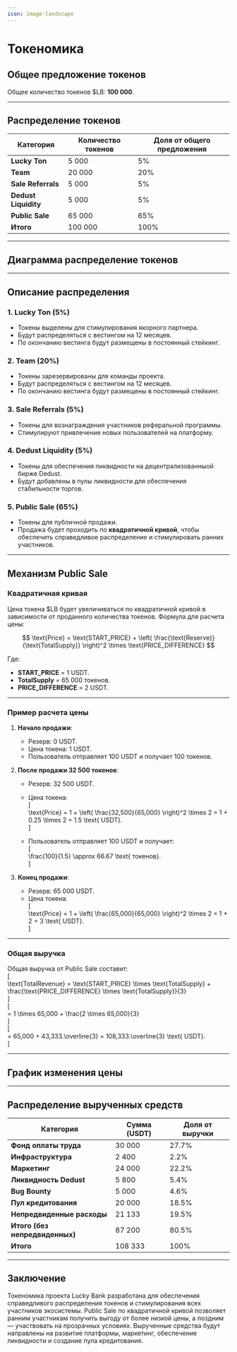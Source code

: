 ```yaml
---
icon: image-landscape
---
```


# Токеномика

## Общее предложение токенов

Общее количество токенов $LB: **100 000**.

***

## Распределение токенов

| Категория            | Количество токенов | Доля от общего предложения |
| -------------------- | ------------------ | -------------------------- |
| **Lucky Ton**        | 5 000              | 5%                         |
| **Team**             | 20 000             | 20%                        |
| **Sale Referrals**   | 5 000              | 5%                         |
| **Dedust Liquidity** | 5 000              | 5%                         |
| **Public Sale**      | 65 000             | 65%                        |
| **Итого**            | 100 000            | 100%                       |

***

## Диаграмма распределение токенов

***

## Описание распределения

### **1. Lucky Ton (5%)**

* Токены выделены для стимулирования якорного партнера.
* Будут распределяться с вестингом на 12 месяцев.
* По окончанию вестинга будут размещены в постоянный стейкинг.

### **2. Team (20%)**

* Токены зарезервированы для команды проекта.
* Будут распределяться с вестингом на 12 месяцев.
* По окончанию вестинга будут размещены в постоянный стейкинг.

### **3. Sale Referrals (5%)**

* Токены для вознаграждения участников реферальной программы.
* Стимулируют привлечение новых пользователей на платформу.

### **4. Dedust Liquidity (5%)**

* Токены для обеспечения ликвидности на децентрализованныой бирже Dedust.
* Будут добавлены в пулы ликвидности для обеспечения стабильности торгов.

### **5. Public Sale (65%)**

* Токены для публичной продажи.
* Продажа будет проходить по **квадратичной кривой**, чтобы обеспечить справедливое распределение и стимулировать ранних участников.

***

## Механизм Public Sale

### **Квадратичная кривая**

Цена токена $LB будет увеличиваться по квадратичной кривой в зависимости от проданного количества токенов. Формула для расчета цены:



$$
\text{Price} = \text{START_PRICE} + \left( \frac{\text{Reserve}}{\text{TotalSupply}} \right)^2 \times \text{PRICE_DIFFERENCE}
$$

Где:

* **START\_PRICE** = 1 USDT.
* **TotalSupply** = 65 000 токенов.
* **PRICE\_DIFFERENCE** = 2 USDT.

***

### **Пример расчета цены**

1. **Начало продажи**:
   * Резерв: 0 USDT.
   * Цена токена: 1 USDT.
   * Пользователь отправляет 100 USDT и получает 100 токенов.
2.  **После продажи 32 500 токенов**:

    * Резерв: 32 500 USDT.
    * Цена токена:\
      \[\
      \text{Price} = 1 + \left( \frac{32,500}{65,000} \right)^2 \times 2 = 1 + 0.25 \times 2 = 1.5 \text{ USDT}.\
      ]



    * Пользователь отправляет 100 USDT и получает:\
      \[\
      \frac{100}{1.5} \approx 66.67 \text{ токенов}.\
      ]
3. **Конец продажи**:
   * Резерв: 65 000 USDT.
   * Цена токена:\
     \[\
     \text{Price} = 1 + \left( \frac{65,000}{65,000} \right)^2 \times 2 = 1 + 2 = 3 \text{ USDT}.\
     ]

***

### **Общая выручка**

Общая выручка от Public Sale составит:\
\[\
\text{TotalRevenue} = \text{START\_PRICE} \times \text{TotalSupply} + \frac{\text{PRICE\_DIFFERENCE} \times \text{TotalSupply\}}{3}\
]\
\[\
\= 1 \times 65,000 + \frac{2 \times 65,000}{3}\
]\
\[\
\= 65,000 + 43,333.\overline{3} = 108,333.\overline{3} \text{ USDT}.\
]

***

## График изменения цены

***

## Распределение вырученных средств

| Категория                      | Сумма (USDT) | Доля от выручки |
| ------------------------------ | ------------ | --------------- |
| **Фонд оплаты труда**          | 30 000       | 27.7%           |
| **Инфраструктура**             | 2 400        | 2.2%            |
| **Маркетинг**                  | 24 000       | 22.2%           |
| **Ликвидность Dedust**         | 5 800        | 5.4%            |
| **Bug Bounty**                 | 5 000        | 4.6%            |
| **Пул кредитования**           | 20 000       | 18.5%           |
| **Непредвиденные расходы**     | 21 133       | 19.5%           |
| **Итого (без непредвиденных)** | 87 200       | 80.5%           |
| **Итого**                      | 108 333      | 100%            |

***

## Заключение

Токеномика проекта Lucky Bank разработана для обеспечения справедливого распределения токенов и стимулирования всех участников экосистемы. Public Sale по квадратичной кривой позволяет ранним участникам получить выгоду от более низкой цены, а поздним — участвовать на прозрачных условиях. Вырученные средства будут направлены на развитие платформы, маркетинг, обеспечение ликвидности и создание пула кредитования.
